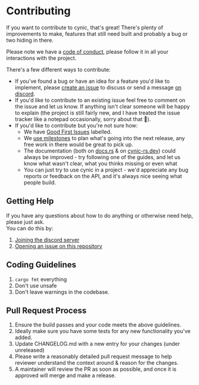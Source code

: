 # Contributing

If you want to contribute to cynic, that's great!  There's plenty of
improvements to make, features that still need built and probably a bug or two
hiding in there.

Please note we have a [code of conduct][COC], please follow it in all your
interactions with the project.

There's a few different ways to contribute:

- If you've found a bug or have an idea for a feature you'd like to implement,
  please [create an issue][NewIssue] to discuss or send a message [on
  discord][Discord].
- If you'd like to contribute to an existing issue feel free to comment on the
  issue and let us know.  If anything isn't clear someone will be happy to
  explain (the project is still fairly new, and I have treated the issue
  tracker like a notepad occasionally, sorry about that 😬).
- If you'd like to contribute but you're not sure how:
  - We have [Good First Issues][GFI] labelled.
  - We [use milestones][Milestones] to plan what's going into the next release,
    any free work in there would be great to pick up.
  - The documentation (both on [docs.rs](https://docs.rs/cynic) & on
    [cynic-rs.dev](https://cynic-rs.dev)) could always be improved - try
    following one of the guides, and let us know what wasn't clear, what you
    thinks missing or even what
  - You can just try to use cynic in a project - we'd appreciate any bug
    reports or feedback on the API, and it's always nice seeing what people
    build.

## Getting Help

If you have any questions about how to do anything or otherwise need help, please just ask.  
You can do this by:

1. [Joining the discord server][Discord]
2. [Opening an issue on this repository][NewIssue]

## Coding Guidelines

1. `cargo fmt` everything
2. Don't use unsafe
3. Don't leave warnings in the codebase.

## Pull Request Process

1. Ensure the build passes and your code meets the above guidelines.
2. Ideally make sure you have some tests for any new functionality you've added.
3. Update CHANGELOG.md with a new entry for your changes (under unreleased)
4. Please write a reasonably detailed pull request message to help reviewer understand the
   context around & reason for the changes.
5. A maintainer will review the PR as soon as possible, and once it is approved will merge
   and make a release.
   
[COC]: ./CODE_OF_CONDUCT.md
[Discord]: https://discord.gg/Y5xDmDP
[NewIssue]: https://github.com/obmarg/cynic/issues/new
[GFI]: https://github.com/obmarg/cynic/issues?q=is%3Aissue+is%3Aopen+label%3A%22good+first+issue%22
[Milestones]: https://github.com/obmarg/cynic/milestones
